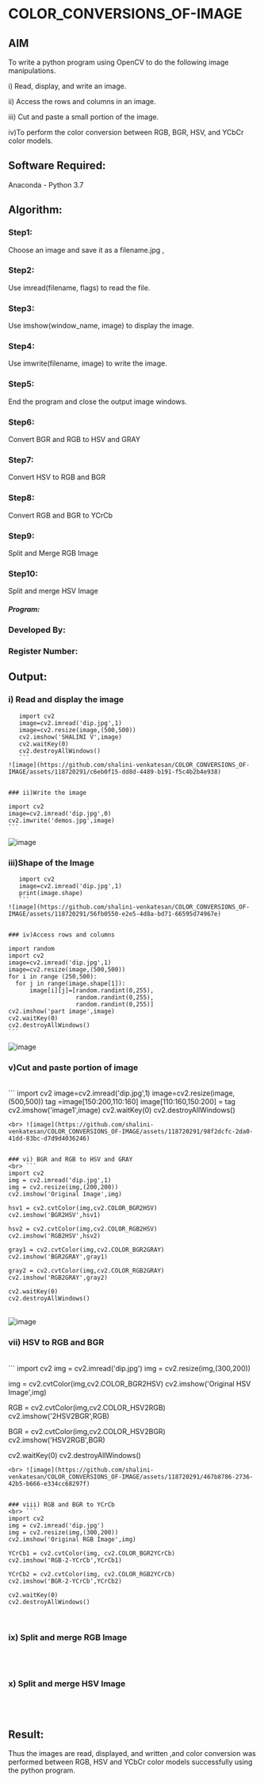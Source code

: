 # COLOR_CONVERSIONS_OF-IMAGE
## AIM
To write a python program using OpenCV to do the following image manipulations.

i) Read, display, and write an image.

ii) Access the rows and columns in an image.

iii) Cut and paste a small portion of the image.

iv)To perform the color conversion between RGB, BGR, HSV, and YCbCr color models.


## Software Required:
Anaconda - Python 3.7
## Algorithm:
### Step1:
Choose an image and save it as a filename.jpg ,
### Step2:
Use imread(filename, flags) to read the file.
### Step3:
Use imshow(window_name, image) to display the image.
### Step4:
Use imwrite(filename, image) to write the image.
### Step5:
End the program and close the output image windows.
### Step6:
Convert BGR and RGB to HSV and GRAY
### Step7:
Convert HSV to RGB and BGR
### Step8:
Convert RGB and BGR to YCrCb
### Step9:
Split and Merge RGB Image
### Step10:
Split and merge HSV Image

##### Program:
### Developed By:
### Register Number: 


## Output:

### i) Read and display the image

 ```
    import cv2
    image=cv2.imread('dip.jpg',1)
    image=cv2.resize(image,(500,500))
    cv2.imshow('SHALINI V',image)
    cv2.waitKey(0)
    cv2.destroyAllWindows()
    ```
![image](https://github.com/shalini-venkatesan/COLOR_CONVERSIONS_OF-IMAGE/assets/118720291/c6eb0f15-dd8d-4489-b191-f5c4b2b4e938)


### ii)Write the image

 ```
    import cv2
    image=cv2.imread('dip.jpg',0)
    cv2.imwrite('demos.jpg',image)
    ```
 ![image](https://github.com/shalini-venkatesan/COLOR_CONVERSIONS_OF-IMAGE/assets/118720291/3ca499f0-b16d-45fd-9a34-4316282a70ed)


### iii)Shape of the Image

 ```
    import cv2
    image=cv2.imread('dip.jpg',1)
    print(image.shape)
    ```
![image](https://github.com/shalini-venkatesan/COLOR_CONVERSIONS_OF-IMAGE/assets/118720291/56fb0550-e2e5-4d8a-bd71-66595d74967e)


### iv)Access rows and columns
 ```
    import random
    import cv2
    image=cv2.imread('dip.jpg',1)
    image=cv2.resize(image,(500,500))
    for i in range (250,500):
      for j in range(image.shape[1]):
          image[i][j]=[random.randint(0,255),
                       random.randint(0,255),
                       random.randint(0,255)] 
    cv2.imshow('part image',image)
    cv2.waitKey(0)
    cv2.destroyAllWindows()
    ```
 ![image](https://github.com/shalini-venkatesan/COLOR_CONVERSIONS_OF-IMAGE/assets/118720291/16758150-006c-4e09-8093-471bbeb70318)


### v)Cut and paste portion of image
<br> ```
   import cv2
   image=cv2.imread('dip.jpg',1)
   image=cv2.resize(image,(500,500))
   tag =image[150:200,110:160]
   image[110:160,150:200] = tag
   cv2.imshow('image1',image)
   cv2.waitKey(0)
   cv2.destroyAllWindows()
   ```
<br> ![image](https://github.com/shalini-venkatesan/COLOR_CONVERSIONS_OF-IMAGE/assets/118720291/98f2dcfc-2da0-41dd-83bc-d7d9d4036246)


### vi) BGR and RGB to HSV and GRAY
<br> ```
import cv2
img = cv2.imread('dip.jpg',1)
img = cv2.resize(img,(200,200))
cv2.imshow('Original Image',img)

hsv1 = cv2.cvtColor(img,cv2.COLOR_BGR2HSV)
cv2.imshow('BGR2HSV',hsv1)

hsv2 = cv2.cvtColor(img,cv2.COLOR_RGB2HSV)
cv2.imshow('RGB2HSV',hsv2)

gray1 = cv2.cvtColor(img,cv2.COLOR_BGR2GRAY)
cv2.imshow('BGR2GRAY',gray1)

gray2 = cv2.cvtColor(img,cv2.COLOR_RGB2GRAY)
cv2.imshow('RGB2GRAY',gray2)

cv2.waitKey(0)
cv2.destroyAllWindows()
```

<br> ![image](https://github.com/shalini-venkatesan/COLOR_CONVERSIONS_OF-IMAGE/assets/118720291/14d43a24-326c-4cc9-b403-301e8e0170bf)


### vii) HSV to RGB and BGR
<br> ```
import cv2
img = cv2.imread('dip.jpg')
img = cv2.resize(img,(300,200))

img = cv2.cvtColor(img,cv2.COLOR_BGR2HSV)
cv2.imshow('Original HSV Image',img)

RGB = cv2.cvtColor(img,cv2.COLOR_HSV2RGB)
cv2.imshow('2HSV2BGR',RGB)

BGR = cv2.cvtColor(img,cv2.COLOR_HSV2BGR)
cv2.imshow('HSV2RGB',BGR)

cv2.waitKey(0)
cv2.destroyAllWindows()
```
<br> ![image](https://github.com/shalini-venkatesan/COLOR_CONVERSIONS_OF-IMAGE/assets/118720291/467b8786-2736-42b5-b666-e334cc68297f)


### viii) RGB and BGR to YCrCb
<br> ```
import cv2
img = cv2.imread('dip.jpg')
img = cv2.resize(img,(300,200))
cv2.imshow('Original RGB Image',img)

YCrCb1 = cv2.cvtColor(img, cv2.COLOR_BGR2YCrCb)
cv2.imshow('RGB-2-YCrCb',YCrCb1)

YCrCb2 = cv2.cvtColor(img, cv2.COLOR_RGB2YCrCb)
cv2.imshow('BGR-2-YCrCb',YCrCb2)

cv2.waitKey(0)
cv2.destroyAllWindows()
```
<br>

### ix) Split and merge RGB Image
<br>
<br>

### x) Split and merge HSV Image
<br>
<br>




## Result:
Thus the images are read, displayed, and written ,and color conversion was performed between RGB, HSV and YCbCr color models successfully using the python program.







